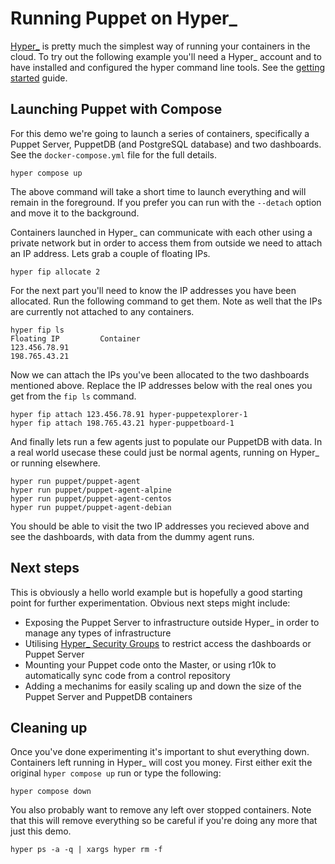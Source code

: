 # Running Puppet on Hyper_

[Hyper_](https://hyper.sh/) is pretty much the simplest way of running
your containers in the cloud. To try out the following example you'll
need a Hyper_ account and to have installed and configured the
hyper command line tools. See the [getting
started](https://docs.hyper.sh/GettingStarted/index.html) guide.

## Launching Puppet with Compose

For this demo we're going to launch a series of containers, specifically
a Puppet Server, PuppetDB (and PostgreSQL database) and two dashboards.
See the `docker-compose.yml` file for the full details.

```
hyper compose up
```

The above command will take a short time to launch everything and will
remain in the foreground. If you prefer you can run with the `--detach`
option and move it to the background.

Containers launched in Hyper_ can communicate with each other using a
private network but in order to access them from outside we need to
attach an IP address. Lets grab a couple of floating IPs.

```
hyper fip allocate 2
```

For the next part you'll need to know the IP addresses you have been
allocated. Run the following command to get them. Note as well that the
IPs are currently not attached to any containers.

```
hyper fip ls
Floating IP         Container
123.456.78.91
198.765.43.21
```

Now we can attach the IPs you've been allocated to the two dashboards
mentioned above. Replace the IP addresses below with the real ones you
get from the `fip ls` command.

```
hyper fip attach 123.456.78.91 hyper-puppetexplorer-1
hyper fip attach 198.765.43.21 hyper-puppetboard-1
```

And finally lets run a few agents just to populate our PuppetDB with
data. In a real world usecase these could just be normal agents, running
on Hyper_ or running elsewhere. 

```
hyper run puppet/puppet-agent
hyper run puppet/puppet-agent-alpine
hyper run puppet/puppet-agent-centos
hyper run puppet/puppet-agent-debian
```

You should be able to visit the two IP addresses you recieved above and
see the dashboards, with data from the dummy agent runs.


## Next steps

This is obviously a hello world example but is hopefully a good starting
point for further experimentation. Obvious next steps might include:

* Exposing the Puppet Server to infrastructure outside Hyper_ in order to
  manage any types of infrastructure
* Utilising [Hyper_ Security Groups](https://docs.hyper.sh/Feature/sg.html) to
  restrict access the dashboards or Puppet Server
* Mounting your Puppet code onto the Master, or using r10k to
  automatically sync code from a control repository
* Adding a mechanims for easily scaling up and down the size of the Puppet
  Server and PuppetDB containers


## Cleaning up

Once you've done experimenting it's important to shut everything down.
Containers left running in Hyper_ will cost you money. First either
exit the original `hyper compose up` run or type the following:

```
hyper compose down
```

You also probably want to remove any left over stopped containers. Note
that this will remove everything so be careful if you're doing any more
that just this demo.

```
hyper ps -a -q | xargs hyper rm -f
```
